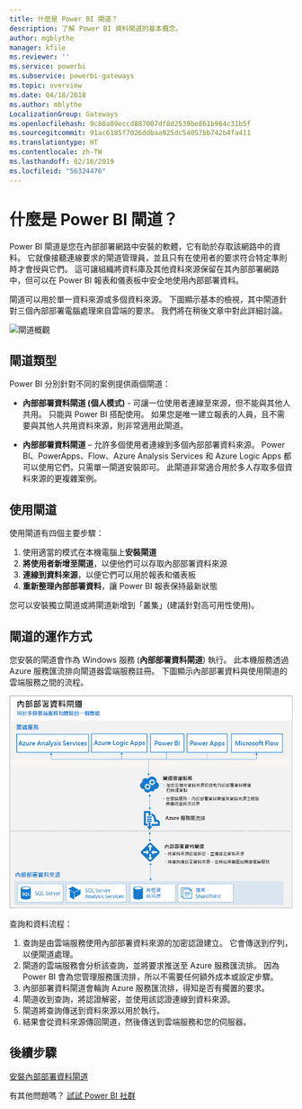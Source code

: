 ```yaml
---
title: 什麼是 Power BI 閘道？
description: 了解 Power BI 資料閘道的基本概念。
author: mgblythe
manager: kfile
ms.reviewer: ''
ms.service: powerbi
ms.subservice: powerbi-gateways
ms.topic: overview
ms.date: 04/18/2018
ms.author: mblythe
LocalizationGroup: Gateways
ms.openlocfilehash: 9c88a09eccd887007df8d2539be861b964c31b5f
ms.sourcegitcommit: 91ac6185f7026ddbaa925dc54057bb742b4fa411
ms.translationtype: HT
ms.contentlocale: zh-TW
ms.lasthandoff: 02/16/2019
ms.locfileid: "56324476"
---
```

# <a name="what-are-power-bi-gateways"></a>什麼是 Power BI 閘道？

Power BI 閘道是您在內部部署網路中安裝的軟體，它有助於存取該網路中的資料。 它就像接聽連線要求的閘道管理員，並且只有在使用者的要求符合特定準則時才會授與它們。 這可讓組織將資料庫及其他資料來源保留在其內部部署網路中，但可以在 Power BI 報表和儀表板中安全地使用內部部署資料。

閘道可以用於單一資料來源或多個資料來源。 下圖顯示基本的檢視，其中閘道針對三個內部部署電腦處理來自雲端的要求。 我們將在稍後文章中對此詳細討論。

![閘道概觀](media/service-gateway-getting-started/gateway-overview.png)

## <a name="types-of-gateways"></a>閘道類型

Power BI 分別針對不同的案例提供兩個閘道：

* **內部部署資料閘道 (個人模式)** - 可讓一位使用者連線至來源，但不能與其他人共用。 只能與 Power BI 搭配使用。 如果您是唯一建立報表的人員，且不需要與其他人共用資料來源，則非常適用此閘道。

* **內部部署資料閘道** – 允許多個使用者連線到多個內部部署資料來源。 Power BI、PowerApps、Flow、Azure Analysis Services 和 Azure Logic Apps 都可以使用它們，只需單一閘道安裝即可。 此閘道非常適合用於多人存取多個資料來源的更複雜案例。 

## <a name="using-a-gateway"></a>使用閘道

使用閘道有四個主要步驟：

1. 使用適當的模式在本機電腦上**安裝閘道**
2. **將使用者新增至閘道**，以便他們可以存取內部部署資料來源
3. **連線到資料來源**，以便它們可以用於報表和儀表板
4. **重新整理內部部署資料**，讓 Power BI 報表保持最新狀態

您可以安裝獨立閘道或將閘道新增到「叢集」(建議針對高可用性使用)。

## <a name="how-gateways-work"></a>閘道的運作方式

您安裝的閘道會作為 Windows 服務 (**內部部署資料閘道**) 執行。 此本機服務透過 Azure 服務匯流排向閘道器雲端服務註冊。 下圖顯示內部部署資料與使用閘道的雲端服務之間的流程。

![圖表與閘道資料流程](media/service-gateway-getting-started/gateway-how-it-works.png)

查詢和資料流程：

1. 查詢是由雲端服務使用內部部署資料來源的加密認證建立。 它會傳送到佇列，以便閘道處理。
2. 閘道的雲端服務會分析該查詢，並將要求推送至 Azure 服務匯流排。 因為 Power BI 會為您管理服務匯流排，所以不需要任何額外成本或設定步驟。
3. 內部部署資料閘道會輪詢 Azure 服務匯流排，得知是否有擱置的要求。
4. 閘道收到查詢，將認證解密，並使用該認證連線到資料來源。
5. 閘道將查詢傳送到資料來源以用於執行。
6. 結果會從資料來源傳回閘道，然後傳送到雲端服務和您的伺服器。

## <a name="next-steps"></a>後續步驟
[安裝內部部署資料閘道](service-gateway-install.md)

有其他問題嗎？ [試試 Power BI 社群](http://community.powerbi.com/)


